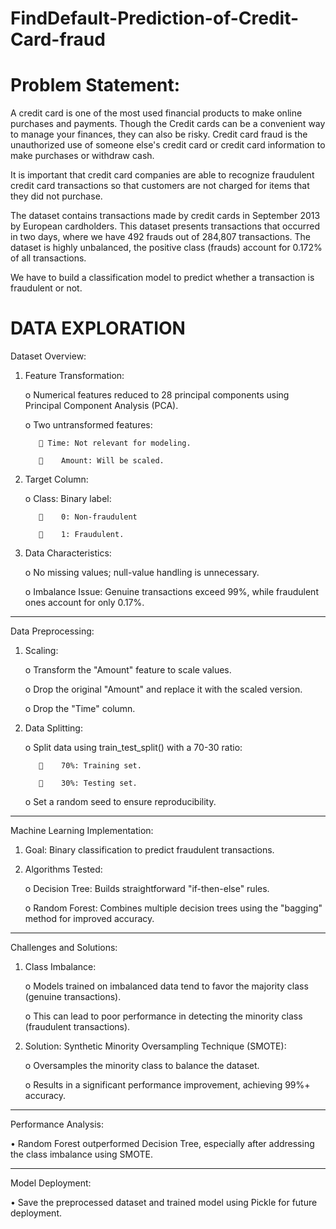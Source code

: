 # FindDefault-Prediction-of-Credit-Card-fraud

# Problem Statement:
A credit card is one of the most used financial products to make online purchases and payments. Though the Credit cards can be a convenient way to manage your finances, they can also be risky. Credit card fraud is the unauthorized use of someone else's credit card or credit card information to make purchases or withdraw cash.

It is important that credit card companies are able to recognize fraudulent credit card transactions so that customers are not charged for items that they did not purchase. 

The dataset contains transactions made by credit cards in September 2013 by European cardholders. This dataset presents transactions that occurred in two days, where we have 492 frauds out of 284,807 transactions. The dataset is highly unbalanced, the positive class (frauds) account for 0.172% of all transactions.

We have to build a classification model to predict whether a transaction is fraudulent or not.
# DATA EXPLORATION

Dataset Overview:

1.	Feature Transformation:

    o	Numerical features reduced to 28 principal components using Principal Component Analysis (PCA).

  	o	Two untransformed features:

            Time: Not relevant for modeling.

   	       	Amount: Will be scaled.

3.	Target Column:

    o	Class: Binary label:

  	       	0: Non-fraudulent

  	       	1: Fraudulent.

4.	Data Characteristics:

    o	No missing values; null-value handling is unnecessary.

    o	Imbalance Issue: Genuine transactions exceed 99%, while fraudulent ones account for only 0.17%.
________________________________________

Data Preprocessing:

1.	Scaling:
 
    o	Transform the "Amount" feature to scale values.

  	o	Drop the original "Amount" and replace it with the scaled version.

  	o	Drop the "Time" column.

3.	Data Splitting:

    o	Split data using train_test_split() with a 70-30 ratio:

           	70%: Training set.

  	       	30%: Testing set.

    o	Set a random seed to ensure reproducibility.
________________________________________

Machine Learning Implementation:

1.	Goal: Binary classification to predict fraudulent transactions.

2.	Algorithms Tested:

    o	Decision Tree: Builds straightforward "if-then-else" rules.

    o	Random Forest: Combines multiple decision trees using the "bagging" method for improved accuracy.
________________________________________

Challenges and Solutions:

1.	Class Imbalance:

    o	Models trained on imbalanced data tend to favor the majority class (genuine transactions).

    o	This can lead to poor performance in detecting the minority class (fraudulent transactions).

2.	Solution: Synthetic Minority Oversampling Technique (SMOTE):

  	o	Oversamples the minority class to balance the dataset.

    o	Results in a significant performance improvement, achieving 99%+ accuracy.
________________________________________

Performance Analysis:

   •	Random Forest outperformed Decision Tree, especially after addressing the class imbalance using SMOTE.
________________________________________

Model Deployment:
   
   •	Save the preprocessed dataset and trained model using Pickle for future deployment.

